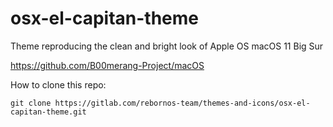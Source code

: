 # osx-el-capitan-theme

Theme reproducing the clean and bright look of Apple OS macOS 11 Big Sur

https://github.com/B00merang-Project/macOS

How to clone this repo:

```
git clone https://gitlab.com/rebornos-team/themes-and-icons/osx-el-capitan-theme.git
```

